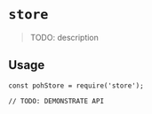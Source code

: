 # `store`

> TODO: description

## Usage

```
const pohStore = require('store');

// TODO: DEMONSTRATE API
```
